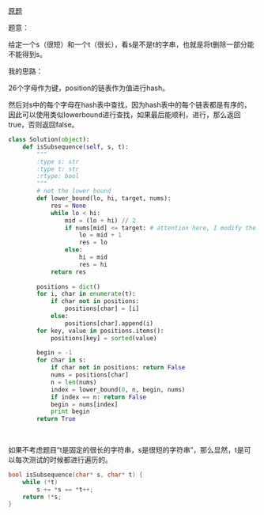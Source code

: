 [原题](https://leetcode.com/problems/is-subsequence/)

题意：

给定一个s（很短）和一个t（很长），看s是不是t的字串，也就是将t删除一部分能不能得到s。

我的思路：

26个字母作为键，position的链表作为值进行hash。

然后对s中的每个字母在hash表中查找，因为hash表中的每个链表都是有序的，因此可以使用类似lowerbound进行查找，如果最后能顺利，进行，那么返回true，否则返回false。

```Python
class Solution(object):
    def isSubsequence(self, s, t):
        """
        :type s: str
        :type t: str
        :rtype: bool
        """
        # not the lower bound 
        def lower_bound(lo, hi, target, nums):
            res = None
            while lo < hi:
                mid = (lo + hi) // 2
                if nums[mid] <= target: # attention here, I modify the lower_bound_fuction.
                    lo = mid + 1
                    res = lo
                else:
                    hi = mid
                    res = hi
            return res
        
        positions = dict()
        for i, char in enumerate(t):
            if char not in positions:
                positions[char] = [i]
            else:
                positions[char].append(i)
        for key, value in positions.items():
            positions[key] = sorted(value)
        
        begin = -1
        for char in s:
            if char not in positions: return False
            nums = positions[char]
            n = len(nums)
            index = lower_bound(0, n, begin, nums)
            if index == n: return False
            begin = nums[index]
            print begin
        return True
            
        
```

如果不考虑题目“t是固定的很长的字符串，s是很短的字符串”，那么显然，t是可以每次测试的时候都进行遍历的。

```C++
bool isSubsequence(char* s, char* t) {
    while (*t)
        s += *s == *t++;
    return !*s;
}
```
